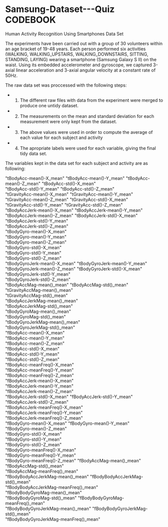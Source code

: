 # Samsung-Dataset---Quiz CODEBOOK

Human Activity Recognition Using Smartphones Data Set

The experiments have been carried out with a group of 30 volunteers within an age bracket of 19-48 years. Each person performed six activities (WALKING, WALKING_UPSTAIRS, WALKING_DOWNSTAIRS, SITTING, STANDING, LAYING) wearing a smartphone (Samsung Galaxy S II) on the waist. Using its embedded accelerometer and gyroscope, we captured 3-axial linear acceleration and 3-axial angular velocity at a constant rate of 50Hz. 

The raw data set was proccessed with the following steps:

* 1. The different raw files with data from the experiment were merged to produce one untidy dataset.

* 2. The measurements on the mean and standard deviation for each measurement were only kept from the dataset.

* 3. The above values were used in order to compute the average of each value for each subject and activity

* 4. The apropriate labels were used for each variable, giving the final tidy data set.

The variables kept in the data set for each subject and activity are as following:

                      
"tBodyAcc-mean()-X_mean"
"tBodyAcc-mean()-Y_mean"
"tBodyAcc-mean()-Z_mean"
"tBodyAcc-std()-X_mean"               
"tBodyAcc-std()-Y_mean"
"tBodyAcc-std()-Z_mean"               
"tGravityAcc-mean()-X_mean"
"tGravityAcc-mean()-Y_mean"           
"tGravityAcc-mean()-Z_mean"
"tGravityAcc-std()-X_mean"            
"tGravityAcc-std()-Y_mean"
"tGravityAcc-std()-Z_mean"            
"tBodyAccJerk-mean()-X_mean"
"tBodyAccJerk-mean()-Y_mean"          
"tBodyAccJerk-mean()-Z_mean"
"tBodyAccJerk-std()-X_mean"
"tBodyAccJerk-std()-Y_mean"            
"tBodyAccJerk-std()-Z_mean"           
"tBodyGyro-mean()-X_mean"              
"tBodyGyro-mean()-Y_mean"             
"tBodyGyro-mean()-Z_mean"              
"tBodyGyro-std()-X_mean"              
"tBodyGyro-std()-Y_mean"              
"tBodyGyro-std()-Z_mean"              
"tBodyGyroJerk-mean()-X_mean"
"tBodyGyroJerk-mean()-Y_mean"         
"tBodyGyroJerk-mean()-Z_mean"
"tBodyGyroJerk-std()-X_mean"          
"tBodyGyroJerk-std()-Y_mean"           
"tBodyGyroJerk-std()-Z_mean"          
"tBodyAccMag-mean()_mean"
"tBodyAccMag-std()_mean"              
"tGravityAccMag-mean()_mean"           
"tGravityAccMag-std()_mean"           
"tBodyAccJerkMag-mean()_mean"          
"tBodyAccJerkMag-std()_mean"          
"tBodyGyroMag-mean()_mean"            
"tBodyGyroMag-std()_mean"             
"tBodyGyroJerkMag-mean()_mean"         
"tBodyGyroJerkMag-std()_mean"         
"fBodyAcc-mean()-X_mean"               
"fBodyAcc-mean()-Y_mean"              
"fBodyAcc-mean()-Z_mean"               
"fBodyAcc-std()-X_mean"               
"fBodyAcc-std()-Y_mean"                
"fBodyAcc-std()-Z_mean"               
"fBodyAcc-meanFreq()-X_mean"          
"fBodyAcc-meanFreq()-Y_mean"          
"fBodyAcc-meanFreq()-Z_mean"    
"fBodyAccJerk-mean()-X_mean"          
"fBodyAccJerk-mean()-Y_mean"           
"fBodyAccJerk-mean()-Z_mean"          
"fBodyAccJerk-std()-X_mean"
"fBodyAccJerk-std()-Y_mean"           
"fBodyAccJerk-std()-Z_mean"     
"fBodyAccJerk-meanFreq()-X_mean"      
"fBodyAccJerk-meanFreq()-Y_mean"     
"fBodyAccJerk-meanFreq()-Z_mean"      
"fBodyGyro-mean()-X_mean" 
"fBodyGyro-mean()-Y_mean"             
"fBodyGyro-mean()-Z_mean"  
"fBodyGyro-std()-X_mean"              
"fBodyGyro-std()-Y_mean"              
"fBodyGyro-std()-Z_mean"              
"fBodyGyro-meanFreq()-X_mean"   
"fBodyGyro-meanFreq()-Y_mean"         
"fBodyGyro-meanFreq()-Z_mean"
"fBodyAccMag-mean()_mean"             
"fBodyAccMag-std()_mean"              
"fBodyAccMag-meanFreq()_mean"         
"fBodyBodyAccJerkMag-mean()_mean"
"fBodyBodyAccJerkMag-std()_mean"      
"fBodyBodyAccJerkMag-meanFreq()_mean"  
"fBodyBodyGyroMag-mean()_mean"        
"fBodyBodyGyroMag-std()_mean" 
"fBodyBodyGyroMag-meanFreq()_mean"    
"fBodyBodyGyroJerkMag-mean()_mean"
"fBodyBodyGyroJerkMag-std()_mean"     
"fBodyBodyGyroJerkMag-meanFreq()_mean"